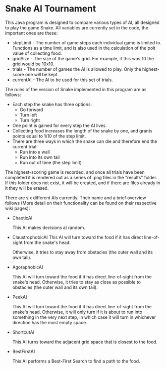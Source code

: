 Snake AI Tournament
======

This Java program is designed to compare various types of AI, all designed to play the game Snake.
All variables are currently set in the code, the important ones are these:
* stepLimit - The number of game steps each individual game is limited to.  Functions as a time limit, and is also used in the calculation of the poit value of collecting food.
* gridSize - The size of the game's grid. For example, if this was 10 the grid would be 10x10.
* trials - The number of games the AI is allowed to play.  Only the highest-score one will be kept.
* currentAI - The AI to be used for this set of trials.

The rules of the version of Snake implemented in this program are as follows:
* Each step the snake has three options:
  * Go forward
  * Turn left
  * Turn right
* One point is gained for every step the AI lives.
* Collecting food increases the length of the snake by one, and grants points equal to 1/10 of the step limit.
* There are three ways in which the snake can die and therefore end the current trial:
  * Run into a wall
  * Run into its own tail
  * Run out of time (the step limit)

The highest-scoring game is recorded, and once all trials have been completed it is rendered out as a series of .png files in the "results" folder.  
If this folder does not exist, it will be created, and if there are files already in it they will be erased.

There are six different AIs currently.  Their name and a brief overview follows (More detail on their functionality can be found on their respective wiki pages):
* ChaoticAI

  This AI makes decisions at random.
* ClaustrophobicAI
  This AI will turn toward the food if it has direct line-of-sight from the snake's head.
  
  Otherwise, it tries to stay away from obstacles (the outer wall and its own tail).
* AgoraphobicAI

  This AI will turn toward the food if it has direct line-of-sight from the snake's head.
  Otherwise, it tries to stay as close as possible to obstacles (the outer wall and its own tail).
* PeekAI

  This AI will turn toward the food if it has direct line-of-sight from the snake's head.
  Otherwise, it will only turn if it is about to run into something in the very next step, in which case it will turn in whichever direction has the most empty space.
* ShortcutAI

  This AI turns toward the adjacent grid space that is closest to the food.
* BestFirstAI

  This AI performs a Best-First Search to find a path to the food.